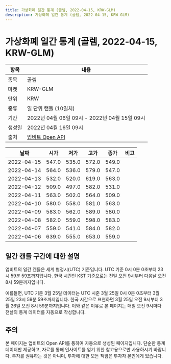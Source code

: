 ```yaml
---
title: 가상화폐 일간 통계 (골렘, 2022-04-15, KRW-GLM)
description: 가상화폐 일간 통계 (골렘, 2022-04-15, KRW-GLM)
---
```



가상화폐 일간 통계 (골렘, 2022-04-15, KRW-GLM)
===

|항목|내용|
|--|--|
|종목|골렘|
|마켓|KRW-GLM|
|단위|KRW|
|종류|일 단위 캔들 (10일치)|
|기간|2022년 04월 06일 09시 - 2022년 04월 15일 09시|
|생성일|2022년 04월 16일 09시|
|출처|[업비트 Open API](https://docs.upbit.com)|


|날짜|시가|저가|고가|종가|비고|
|--|--|--|--|--|--|
|2022-04-15|547.0|535.0|572.0|549.0|    |
|2022-04-14|564.0|536.0|579.0|547.0|    |
|2022-04-13|532.0|520.0|619.0|563.0|    |
|2022-04-12|509.0|497.0|582.0|531.0|    |
|2022-04-11|563.0|502.0|564.0|509.0|    |
|2022-04-10|580.0|558.0|581.0|563.0|    |
|2022-04-09|583.0|562.0|589.0|580.0|    |
|2022-04-08|582.0|559.0|598.0|583.0|    |
|2022-04-07|559.0|541.0|584.0|582.0|    |
|2022-04-06|639.0|555.0|653.0|559.0|    |


일간 캔들 구간에 대한 설명
---


업비트의 일간 캔들은 세계 협정시(UTC) 기준입니다. 
UTC 기준 0시 0분 0초부터 23시 59분 59초까지입니다. 
한국 시간인 KST 기준으로는 전일 오전 9시부터 다음날 오전 8시 59분까지입니다. 


예를들면, UTC 기준 3월 25일 데이터는 UTC 시준 3월 25일 0시 0분 0초부터 3월 25일 23시 59분 59초까지입니다. 
한국 시간으로 표현하면 3월 25일 오전 9시부터 3월 26일 오전 8시 59분까지입니다. 
이와 같은 이유로 본 페이지는 매일 오전 9시마다 전날의 통계 데이터를 자동으로 작성합니다. 


주의
---


본 페이지는 업비트의 Open API를 통하여 자동으로 생성된 페이지입니다. 
단순한 통계 데이터만 제공하고, 자료를 통해 인사이트를 얻기 위한 참고용으로만 사용하시기 바랍니다. 
투자를 권유하는 것은 아니며, 투자에 대한 모든 책임은 투자자 본인에게 있습니다. 
